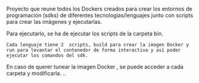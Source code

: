 Proyecto que  reune todos los Dockers creados para crear los entornos de programación (sdks) de diferentes tecnologías/lenguajes junto con scripts para crear las imágenes y ejecutarlas.

Para ejecutarlo, se ha de ejecutar los scripts de la carpeta bin.

    Cada lenguaje tiene 2  scripts, build para crear la imagen Docker y run para levantar el contenedor de forma interactiva y así poder ejecutar los comandos del sdk.


En caso de querer tunear la imagen Docker , se puede acceder a cada carpeta y modificarla.
..
